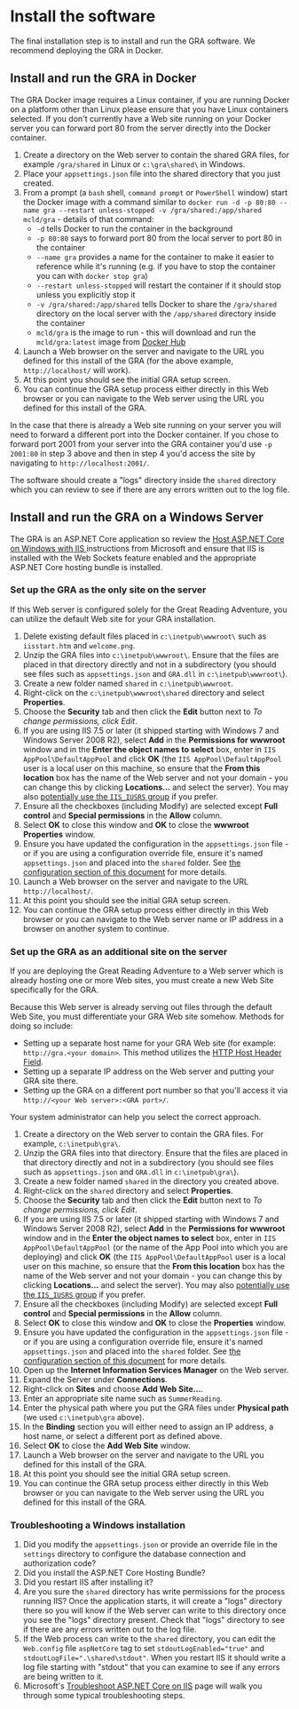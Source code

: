 # Install the software

The final installation step is to install and run the GRA software. We recommend deploying the GRA in Docker.

## Install and run the GRA in Docker

The GRA Docker image requires a Linux container, if you are running Docker on a platform other than Linux please ensure that you have Linux containers selected. If you don't currently have a Web site running on your Docker server you can forward port 80 from the server directly into the Docker container.

1. Create a directory on the Web server to contain the shared GRA files, for example `/gra/shared` in Linux or `c:\gra\shared\` in Windows.
2. Place your `appsettings.json` file into the shared directory that you just created.
3. From a prompt (a `bash` shell, `command prompt` or `PowerShell` window) start the Docker image with a command similar to `docker run -d -p 80:80 --name gra --restart unless-stopped -v /gra/shared:/app/shared mcld/gra` - details of that command:
   - `-d` tells Docker to run the container in the background
   - `-p 80:80` says to forward port 80 from the local server to port 80 in the container
   - `--name gra` provides a name for the container to make it easier to reference while it's running (e.g. if you have to stop the container you can with `docker stop gra`)
   - `--restart unless-stopped` will restart the container if it should stop unless you explicitly stop it
   - `-v /gra/shared:/app/shared` tells Docker to share the `/gra/shared` directory on the local server with the `/app/shared` directory inside the container
   - `mcld/gra` is the image to run - this will download and run the `mcld/gra:latest` image from [Docker Hub](https://hub.docker.com/r/mcld/gra/)
4. Launch a Web browser on the server and navigate to the URL you defined for this install of the GRA (for the above example, `http://localhost/` will work).
5. At this point you should see the initial GRA setup screen.
6. You can continue the GRA setup process either directly in this Web browser or you can navigate to the Web server using the URL you defined for this install of the GRA.

In the case that there is already a Web site running on your server you will need to forward a different port into the Docker container. If you chose to forward port 2001 from your server into the GRA container you'd use `-p 2001:80` in step 3 above and then in step 4 you'd access the site by navigating to `http://localhost:2001/`.

The software should create a "logs" directory inside the `shared` directory which you can review to see if there are any errors written out to the log file.

## Install and run the GRA on a Windows Server

The GRA is an ASP.NET Core application so review the [Host ASP.NET Core on Windows with IIS
](https://docs.microsoft.com/en-us/aspnet/core/host-and-deploy/iis/?view=aspnetcore-5.0) instructions from Microsoft and ensure that IIS is installed with the Web Sockets feature enabled and the appropriate ASP.NET Core hosting bundle is installed.

### Set up the GRA as the only site on the server

If this Web server is configured solely for the Great Reading Adventure, you can utilize the default Web site for your GRA installation.

1. Delete existing default files placed in `c:\inetpub\wwwroot\` such as `iisstart.htm` and `welcome.png`.
2. Unzip the GRA files into `c:\inetpub\wwwroot\`. Ensure that the files are placed in that directory directly and not in a subdirectory (you should see files such as `appsettings.json` and `GRA.dll` in `c:\inetpub\wwwroot\`).
3. Create a new folder named `shared` in `c:\inetpub\wwwroot`.
4. Right-click on the `c:\inetpub\wwwroot\shared` directory and select **Properties**.
5. Choose the **Security** tab and then click the **Edit** button next to _To change permissions, click Edit_.
6. If you are using IIS 7.5 or later (it shipped starting with Windows 7 and Windows Server 2008 R2), select **Add** in the **Permissions for wwwroot** window and in the **Enter the object names to select** box, enter in `IIS AppPool\DefaultAppPool` and click **OK** (the `IIS AppPool\DefaultAppPool` user is a local user on this machine, so ensure that the **From this location** box has the name of the Web server and not your domain - you can change this by clicking **Locations...** and select the server). You may also [potentially use the `IIS_IUSRS` group](https://blogs.technet.microsoft.com/tristank/2011/12/22/iusr-vs-application-pool-identity-why-use-either/) if you prefer.
7. Ensure all the checkboxes (including Modify) are selected except **Full control** and **Special permissions** in the **Allow** column.
8. Select **OK** to close this window and **OK** to close the **wwwroot Properties** window.
9. Ensure you have updated the configuration in the `appsettings.json` file - or if you are using a configuration override file, ensure it's named `appsettings.json` and placed into the `shared` folder. See [the configuration section of this document](configuration) for more details.
10. Launch a Web browser on the server and navigate to the URL `http://localhost/`.
11. At this point you should see the initial GRA setup screen.
12. You can continue the GRA setup process either directly in this Web browser or you can navigate to the Web server name or IP address in a browser on another system to continue.

### Set up the GRA as an additional site on the server

If you are deploying the Great Reading Adventure to a Web server which is already hosting one or more Web sites, you must create a new Web Site specifically for the GRA.

Because this Web server is already serving out files through the default Web Site, you must differentiate your GRA Web site somehow. Methods for doing so include:

- Setting up a separate host name for your GRA Web site (for example: `http://gra.<your domain>`. This method utilizes the [HTTP Host Header Field](http://www.w3.org/Protocols/rfc2616/rfc2616-sec14.html#sec14.23).
- Setting up a separate IP address on the Web server and putting your GRA site there.
- Setting up the GRA on a different port number so that you'll access it via `http://<your Web server>:<GRA port>/`.

Your system administrator can help you select the correct approach.

1. Create a directory on the Web server to contain the GRA files. For example, `c:\inetpub\gra\`.
2. Unzip the GRA files into that directory. Ensure that the files are placed in that directory directly and not in a subdirectory (you should see files such as `appsettings.json` and `GRA.dll` in `c:\inetpub\gra\`).
3. Create a new folder named `shared` in the directory you created above.
4. Right-click on the `shared` directory and select **Properties**.
5. Choose the **Security** tab and then click the **Edit** button next to _To change permissions, click Edit_.
6. If you are using IIS 7.5 or later (it shipped starting with Windows 7 and Windows Server 2008 R2), select **Add** in the **Permissions for wwwroot** window and in the **Enter the object names to select** box, enter in `IIS AppPool\DefaultAppPool` (or the name of the App Pool into which you are deploying) and click **OK** (the `IIS AppPool\DefaultAppPool` user is a local user on this machine, so ensure that the **From this location** box has the name of the Web server and not your domain - you can change this by clicking **Locations...** and select the server). You may also [potentially use the `IIS_IUSRS` group](https://blogs.technet.microsoft.com/tristank/2011/12/22/iusr-vs-application-pool-identity-why-use-either/) if you prefer.
7. Ensure all the checkboxes (including Modify) are selected except **Full control** and **Special permissions** in the **Allow** column.
8. Select **OK** to close this window and **OK** to close the **Properties** window.
9. Ensure you have updated the configuration in the `appsettings.json` file - or if you are using a configuration override file, ensure it's named `appsettings.json` and placed into the `shared` folder. See [the configuration section of this document](configuration) for more details.
10. Open up the **Internet Information Services Manager** on the Web server.
11. Expand the Server under **Connections**.
12. Right-click on **Sites** and choose **Add Web Site...**.
13. Enter an appropriate site name such as `SummerReading`.
14. Enter the physical path where you put the GRA files under **Physical path** (we used `c:\inetpub\gra` above).
15. In the **Binding** section you will either need to assign an IP address, a host name, or select a different port as defined above.
16. Select **OK** to close the **Add Web Site** window.
17. Launch a Web browser on the server and navigate to the URL you defined for this install of the GRA.
18. At this point you should see the initial GRA setup screen.
19. You can continue the GRA setup process either directly in this Web browser or you can navigate to the Web server using the URL you defined for this install of the GRA.

### Troubleshooting a Windows installation

1. Did you modify the `appsettings.json` or provide an override file in the `settings` directory to configure the database connection and authorization code?
2. Did you install the ASP.NET Core Hosting Bundle?
3. Did you restart IIS after installing it?
4. Are you sure the `shared` directory has write permissions for the process running IIS? Once the application starts, it will create a "logs" directory there so you will know if the Web server can write to this directory once you see the "logs" directory present. Check that "logs" directory to see if there are any errors written out to the log file.
5. If the Web process can write to the `shared` directory, you can edit the `Web.config` file `aspNetCore` tag to set `stdoutLogEnabled="true"` and `stdoutLogFile=".\shared\stdout"`. When you restart IIS it should write a log file starting with "stdout" that you can examine to see if any errors are being written to it.
6. Microsoft's [Troubleshoot ASP.NET Core on IIS](https://docs.microsoft.com/en-us/aspnet/core/test/troubleshoot-azure-iis?view=aspnetcore-5.0) page will walk you through some typical troubleshooting steps.
